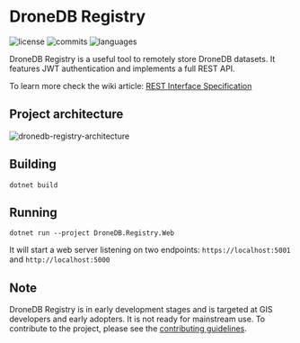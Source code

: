 # DroneDB Registry

![license](https://img.shields.io/github/license/DroneDB/registry) ![commits](https://img.shields.io/github/commit-activity/m/DroneDB/registry) ![languages](https://img.shields.io/github/languages/top/DroneDB/registry)

DroneDB Registry is a useful tool to remotely store DroneDB datasets. It features JWT authentication and implements a full REST API. 

To learn more check the wiki article: [REST Interface Specification](https://github.com/DroneDB/registry/wiki/REST-Interface-Specification)

## Project architecture

![dronedb-registry-architecture](https://user-images.githubusercontent.com/7868983/87065148-f4c46b80-c210-11ea-9f68-3e2dd13687bf.jpg)

## Building

```
dotnet build
```

## Running

```
dotnet run --project DroneDB.Registry.Web
```
It will start a web server listening on two endpoints: `https://localhost:5001` and `http://localhost:5000`

## Note

DroneDB Registry is in early development stages and is targeted at GIS developers and early adopters. It is not ready for mainstream use. To contribute to the project, please see the [contributing guidelines](CONTRIBUTING.md).
